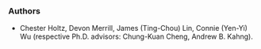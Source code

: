 ### Authors
- Chester Holtz, Devon Merrill, James (Ting-Chou) Lin, Connie (Yen-Yi) Wu (respective Ph.D. advisors: Chung-Kuan Cheng, Andrew B. Kahng).
